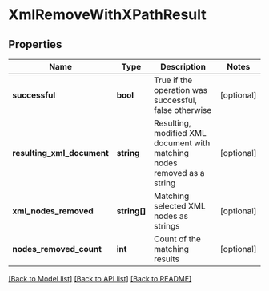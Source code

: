 # XmlRemoveWithXPathResult

## Properties
Name | Type | Description | Notes
------------ | ------------- | ------------- | -------------
**successful** | **bool** | True if the operation was successful, false otherwise | [optional] 
**resulting_xml_document** | **string** | Resulting, modified XML document with matching nodes removed as a string | [optional] 
**xml_nodes_removed** | **string[]** | Matching selected XML nodes as strings | [optional] 
**nodes_removed_count** | **int** | Count of the matching results | [optional] 

[[Back to Model list]](../README.md#documentation-for-models) [[Back to API list]](../README.md#documentation-for-api-endpoints) [[Back to README]](../README.md)


